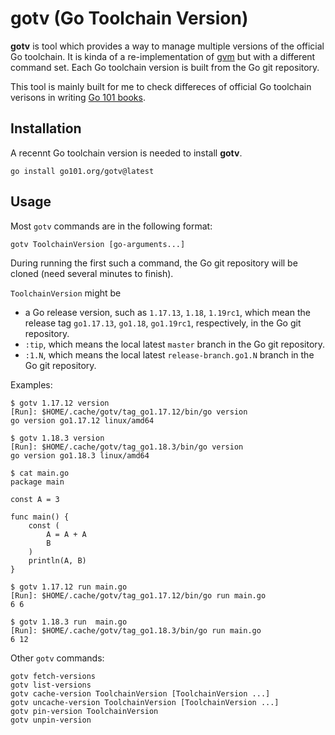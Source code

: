 
# gotv (Go Toolchain Version)

**gotv** is tool which provides a way to manage multiple versions of the official Go toolchain.
It is kinda of a re-implementation of [gvm](https://github.com/moovweb/gvm) but with a different command set.
Each Go toolchain version is built from the Go git repository.

This tool is mainly built for me to check differeces of official Go toolchain verisons in writing [Go 101 books](https://go101.org).

## Installation

A recennt Go toolchain version is needed to install **gotv**.

```
go install go101.org/gotv@latest
```

## Usage

Most `gotv` commands are in the following format:

```
gotv ToolchainVersion [go-arguments...]
```

During running the first such a command, the Go git repository will be cloned (need several minutes to finish).

`ToolchainVersion` might be
* a Go release version, such as `1.17.13`, `1.18`, `1.19rc1`,
  which mean the release tag `go1.17.13`, `go1.18`, `go1.19rc1`, respectively,
  in the Go git repository.
* `:tip`, which means the local latest `master` branch in the Go git repository.
* `:1.N`, which means the local latest `release-branch.go1.N` branch in the Go git repository.

Examples:

```
$ gotv 1.17.12 version
[Run]: $HOME/.cache/gotv/tag_go1.17.12/bin/go version
go version go1.17.12 linux/amd64

$ gotv 1.18.3 version
[Run]: $HOME/.cache/gotv/tag_go1.18.3/bin/go version
go version go1.18.3 linux/amd64

$ cat main.go
package main

const A = 3

func main() {
	const (
		A = A + A
		B
	)
	println(A, B)
}

$ gotv 1.17.12 run main.go
[Run]: $HOME/.cache/gotv/tag_go1.17.12/bin/go run main.go
6 6

$ gotv 1.18.3 run  main.go
[Run]: $HOME/.cache/gotv/tag_go1.18.3/bin/go run main.go
6 12
```

Other `gotv` commands:

```
gotv fetch-versions
gotv list-versions
gotv cache-version ToolchainVersion [ToolchainVersion ...]
gotv uncache-version ToolchainVersion [ToolchainVersion ...]
gotv pin-version ToolchainVersion
gotv unpin-version
```